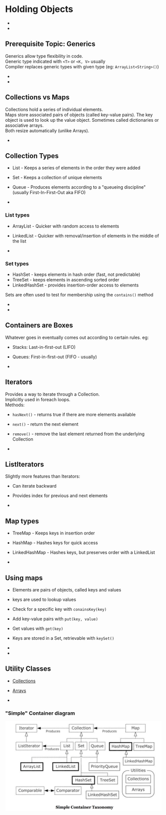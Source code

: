 # Holding Objects 


-
-
## Prerequisite Topic: Generics

Generics allow type flexibility in code.  
Generic type indicated with `<T>` or `<K, V>` usually  
Compiler replaces generic types with given type (eg: `ArrayList<String>()`)

-
-
## Collections vs Maps

Collections hold a series of individual elements.  
Maps store associated pairs of objects (called key-value pairs). The key object is used to look up the value object. Sometimes called dictionaries or associative arrays.  
Both resize automatically (unlike Arrays).

-
## Collection Types

- List - Keeps a series of elements in the order they were added
- Set - Keeps a collection of unique elements
- Queue - Produces elements according to a "queueing discipline" (usually First-In-First-Out aka FIFO)


-
### List types

- ArrayList - Quicker with random access to elements
- LinkedList - Quicker with removal/insertion of elements in the middle of the list

-
### Set types

- HashSet - keeps elements in hash order (fast, not predictable)
- TreeSet - keeps elements in ascending sorted order
- LinkedHashSet - provides insertion-order access to elements

Sets are often used to test for membership using the `contains()` method

-
-
## Containers are Boxes

Whatever goes in eventually comes out according to certain rules. eg:

- Stacks: Last-in-first-out (LIFO)
- Queues: First-in-first-out (FIFO - usually)

-
## Iterators

Provides a way to iterate through a Collection.  
Implicitly used in foreach loops.  
Methods:

- `hasNext()` - returns true if there are more elements available
- `next()` - return the next element
- `remove()` - remove the last element returned from the underlying Collection

-
## ListIterators

Slightly more features than Iterators:

- Can iterate backward
- Provides index for previous and next elements 

-
## Map types

- TreeMap - Keeps keys in insertion order
- HashMap - Hashes keys for quick access
- LinkedHashMap - Hashes keys, but preserves order with a LinkedList

-
## Using maps

- Elements are pairs of objects, called keys and values
- keys are used to lookup values
- Check for a specific key with `conainsKey(key)`
- Add key-value pairs with `put(key, value)`
- Get values with `get(key)`
- Keys are stored in a Set, retrievable with `keySet()`

-
-
## Utility Classes

- [Collections](https://docs.oracle.com/javase/8/docs/api/java/util/Collections.html)
- [Arrays](https://docs.oracle.com/javase/8/docs/api/java/util/Arrays.html)

-
### "Simple" Container diagram

![](img/Containers.png)
